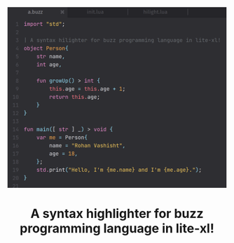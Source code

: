 <div align="center">
    <img width=500 src="./examples/screenshot.png"/>

# A syntax highlighter for buzz programming language in lite-xl!


</div>
